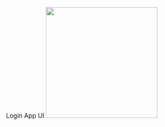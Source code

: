 Login App UI
<img src="https://github.com/MansurAtmaca/LoginApp/assets/52621536/9baeb700-162d-4f7f-98e9-6753b4c22688" width="250">

